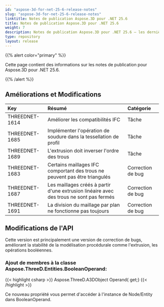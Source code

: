 ```yaml
---
id: "aspose-3d-for-net-25-6-release-notes"
slug: "aspose-3d-for-net-25-6-release-notes"
linktitle: Notes de publication Aspose.3D pour .NET 25.6
title: Notes de publication Aspose.3D pour .NET 25.6
weight: 7
description: Notes de publication Aspose.3D pour .NET 25.6 – les dernières mises à jour et corrections.
type: repository
layout: release
---
```


{{% alert color="primary" %}}

Cette page contient des informations sur les notes de publication pour Aspose.3D pour .NET 25.6.

{{% /alert %}}
## **Améliorations et Modifications**
|**Key**|**Résumé**|**Catégorie**|
| :- | :- | :- |
| THREEDNET-1614 | Améliorer les compatibilités IFC | Tâche |
| THREEDNET-1685 | Implémenter l'opération de soudure dans la tessellation de profil | Tâche |
| THREEDNET-1689 | L'extrusion doit inverser l'ordre des trous | Tâche |
| THREEDNET-1683 | Certains maillages IFC comportant des trous ne peuvent pas être triangulés | Correction de bug |
| THREEDNET-1687 | Les maillages créés à partir d'une extrusion linéaire avec des trous ne sont pas fermés | Correction de bug |
| THREEDNET-1691 | La division du maillage par plan ne fonctionne pas toujours | Correction de bug |

## Modifications de l'API ##

Cette version est principalement une version de correction de bugs, améliorant la stabilité de la modélisation procédurale comme l'extrusion, les opérations booléennes.

### Ajout de membres à la classe **Aspose.ThreeD.Entities.BooleanOperand**:

{{< highlight csharp >}}
        Aspose.ThreeD.A3DObject Operand{ get;}
{{< /highlight >}}

Ce nouveau propriété vous permet d'accéder à l'instance de Node/Entity dans BooleanOperand.